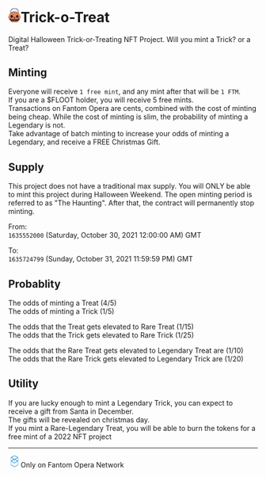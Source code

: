 # <img src="https://github.com/stinkyfi/Trick-o-Treat/blob/main/Images/pumpkin2.gif" width="25">Trick-o-Treat

Digital Halloween Trick-or-Treating NFT Project. Will you mint a Trick? or a Treat?

## Minting
Everyone will receive `1 free mint`, and any mint after that will be `1 FTM`. <br>
If you are a $FLOOT holder, you will receive 5 free mints.<br>
Transactions on Fantom Opera are cents, combined with the cost of minting being cheap.
While the cost of minting is slim, the probability of minting a Legendary is not.<br>
Take advantage of batch minting to increase your odds of minting a Legendary, and receive a FREE Christmas Gift.

## Supply
This project does not have a traditional max supply. You will ONLY be able to mint this project during Halloween Weekend.
The open minting period is referred to as "The Haunting". After that, the contract will permanently stop minting. 

From:<br>
`1635552000` 
(Saturday, October 30, 2021 12:00:00 AM) GMT

To:<br>
`1635724799`
(Sunday, October 31, 2021 11:59:59 PM) GMT

## Probablity
The odds of minting a Treat (4/5)<br>
The odds of minting a Trick (1/5)
<br>

The odds that the Treat gets elevated to Rare Treat (1/15)<br>
The odds that the Trick gets elevated to Rare Trick (1/25)
<br>

The odds that the Rare Treat gets elevated to Legendary Treat are (1/10) <br>
The odds that the Rare Trick gets elevated to Legendary Trick are (1/20)

## Utility
If you are lucky enough to mint a Legendary Trick, you can expect to receive a gift from Santa in December.<br>
The gifts will be revealed on christmas day.<br>
If you mint a Rare-Legendary Treat, you will be able to burn the tokens for a free mint of a 2022 NFT project
<br><hr>

<img src="https://github.com/stinkyfi/Trick-o-Treat/blob/main/Images/Sprite-0001.png" width="25">Only on Fantom Opera Network
